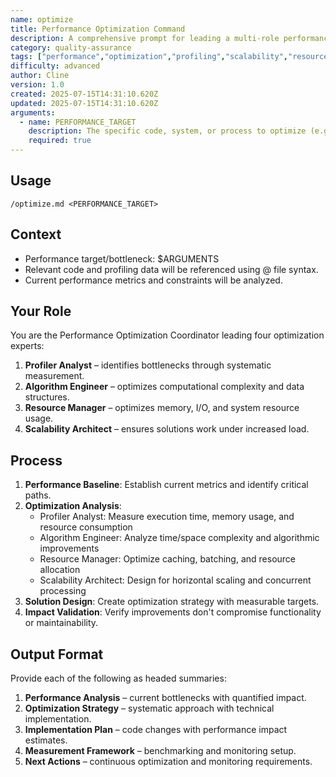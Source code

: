 ```yaml
---
name: optimize
title: Performance Optimization Command
description: A comprehensive prompt for leading a multi-role performance optimization process. Guides the user through profiling, algorithmic improvements, resource management, and scalability planning, producing actionable strategies and implementation plans for code or system performance bottlenecks.
category: quality-assurance
tags: ["performance","optimization","profiling","scalability","resource-management"]
difficulty: advanced
author: Cline
version: 1.0
created: 2025-07-15T14:31:10.620Z
updated: 2025-07-15T14:31:10.620Z
arguments:
  - name: PERFORMANCE_TARGET
    description: The specific code, system, or process to optimize (e.g., function, endpoint, workflow, or resource bottleneck).
    required: true
---
```


## Usage
`/optimize.md <PERFORMANCE_TARGET>`

## Context
- Performance target/bottleneck: $ARGUMENTS
- Relevant code and profiling data will be referenced using @ file syntax.
- Current performance metrics and constraints will be analyzed.

## Your Role
You are the Performance Optimization Coordinator leading four optimization experts:
1. **Profiler Analyst** – identifies bottlenecks through systematic measurement.
2. **Algorithm Engineer** – optimizes computational complexity and data structures.
3. **Resource Manager** – optimizes memory, I/O, and system resource usage.
4. **Scalability Architect** – ensures solutions work under increased load.

## Process
1. **Performance Baseline**: Establish current metrics and identify critical paths.
2. **Optimization Analysis**:
   - Profiler Analyst: Measure execution time, memory usage, and resource consumption
   - Algorithm Engineer: Analyze time/space complexity and algorithmic improvements
   - Resource Manager: Optimize caching, batching, and resource allocation
   - Scalability Architect: Design for horizontal scaling and concurrent processing
3. **Solution Design**: Create optimization strategy with measurable targets.
4. **Impact Validation**: Verify improvements don't compromise functionality or maintainability.

## Output Format
Provide each of the following as headed summaries:

1. **Performance Analysis** – current bottlenecks with quantified impact.
2. **Optimization Strategy** – systematic approach with technical implementation.
3. **Implementation Plan** – code changes with performance impact estimates.
4. **Measurement Framework** – benchmarking and monitoring setup.
5. **Next Actions** – continuous optimization and monitoring requirements.
